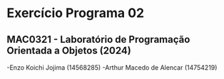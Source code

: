 
# Exercício Programa 02

## MAC0321 - Laboratório de Programação Orientada a Objetos (2024)

-Enzo Koichi Jojima (14568285)
-Arthur Macedo de Alencar (14754219)